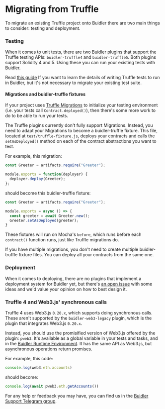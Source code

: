 # Migrating from Truffle

To migrate an existing Truffle project onto Buidler there are 
two main things to consider: testing and deployment.

### Testing

When it comes to unit tests, there are two Buidler plugins 
that support the Truffle testing APIs: `buidler-truffle4` and `buidler-truffle5`. 
Both plugins support Solidity 4 and 5. Using these you can run your existing tests with Buidler.

Read [this guide](./truffle-testing.md) If you want to learn the details of writing Truffle tests to run in Buidler, but it's not necessary to migrate your existing test suite.

#### Migrations and buidler-truffle fixtures

If your project uses [Truffle Migrations](https://www.trufflesuite.com/docs/truffle/getting-started/running-migrations) to initialize your testing environment (i.e. your tests call `Contract.deployed()`), then there's some more work to do to be able to run your tests.

The Truffle plugins currently don't fully support Migrations. 
Instead, you need to adapt your Migrations to become a buidler-truffle fixture.
This file, located at `test/truffle-fixture.js`, deploys your contracts
and calls the `setAsDeployed()` method on each of the contract abstractions 
you want to test.

For example, this migration:

```js
const Greeter = artifacts.require("Greeter");

module.exports = function(deployer) {
  deployer.deploy(Greeter);
};

```

should become this buidler-truffle fixture:

```js
const Greeter = artifacts.require("Greeter");

module.exports = async () => {
  const greeter = await Greeter.new();
  Greeter.setAsDeployed(greeter);
}
```

These fixtures will run on Mocha's `before`, which runs before each `contract()` function runs, just like Truffle migrations do.

If you have multiple migrations, you don't need to create multiple 
buidler-truffle fixture files. You can deploy all your contracts from the same one.

### Deployment

When it comes to deploying, there are no plugins that implement a deployment system for Buidler yet, but there's [an open issue](https://github.com/nomiclabs/buidler/issues/381) with some ideas and we'd value your opinion on how to best design it.

### Truffle 4 and Web3.js' synchronous calls

Truffle 4 uses Web3.js `0.20.x`, which supports doing synchronous calls. 
These aren't supported by the `buidler-web3-legacy` plugin, which is the plugin that integrates Web3.js `0.20.x`.

Instead, you should use the promisified version of Web3.js offered by the plugin: `pweb3`. It's available
as a global variable in your tests and tasks, and in the [Buidler Runtime Environment](../advanced/buidler-runtime-environment.md).
It has the same API as Web3.js, but asynchronous operations return promises.

For example, this code:

```js
console.log(web3.eth.accounts)
``` 

should become:

```js
console.log(await pweb3.eth.getAccounts())
``` 





For any help or feedback you may have, you can find us in the [Buidler Support Telegram group](http://t.me/BuidlerSupport).

